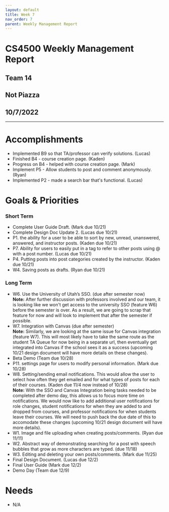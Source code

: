 ```yaml
---
layout: default
title: Week 7
nav_order: 7
parent: Weekly Management Report
---
```

# CS4500 Weekly Management Report 
## Team 14
## Not Piazza
## 10/7/2022
***

# Accomplishments
- Implemented B9 so that TA/professor can verify solutions. (Lucas)
- Finished B4 - course creation page. (Kaden)
- Progress on B4 - helped with course creation page. (Mark)
- Implement P5 - Allow students to post and comment anonymously. (Ryan)
- Implemented P2 - made a search bar that's functional. (Lucas)

# Goals & Priorities
### Short Term
- Complete User Guide Draft. (Mark due 10/21)
- Complete Design Doc Update 2. (Lucas due 10/21) 
- P1. the ability for a user to be able to sort by new, unread, unanswered, answered, and instructor posts. (Kaden due 10/21)
- P7. Ability for users to easily put in a tag to refer to other posts using @ with a post number. (Lucas due 10/21)
- P4. Putting posts into post categories created by the instructor. (Kaden due 10/21)
- W4. Saving posts as drafts. (Ryan due 10/21)

### Long Term


- W6. Use the University of Utah’s SSO. (due after semester now) \
**Note:** After further discussion with professors involved and our team, it is looking like we won't get access to the university SSO (feature W6) before the semester is over. As a result, we are going to scrap that feature for now and will look to implement that after the semester if possible. 
- W7. Integration with Canvas (due after semester) \
**Note:**  Similarly, we are looking at the same issue for Canvas integration (feature W7). This will most likely have to take the same route as the student TA Queue for now being in a separate url, then eventually get integrated into Canvas if the school sees it as a success (upcoming 10/21 design document will have more details on these changes).
- Beta Demo (Team due 10/28)
- P11. settings page for users to modify personal information. (Mark due 10/28)
- W8. Setting/sending email notifications. This would allow the user to select how often they get emailed and for what types of posts for each of their courses. (Kaden due 11/4 now instead of 10/28) \
**Note:** With the SSO and Canvas Integration being tasks needed to be completed after demo day, this allows us to focus more time on notifications. We would now like to add additional user notifications for role changes, student notifications for when they are added to and dropped from courses, and professor notifications for when students leave their courses. We will need to push back the due date of this to accomodate these changes (upcoming 10/21 design document will have more details).
- W1. Image and file uploading when creating posts/comments. (Ryan due 11/11)
- W2. Abstract way of demonstrating searching for a post with speech bubbles that grow as more characters are typed. (due 11/18)
- W3. Editing and deleting your own posts/comments. (Mark due 11/25)
- Final Design Document. (Lucas due 12/2)
- Final User Guide (Mark due 12/2) 
- Demo Day (Team due 12/9)

# Needs
- N/A


